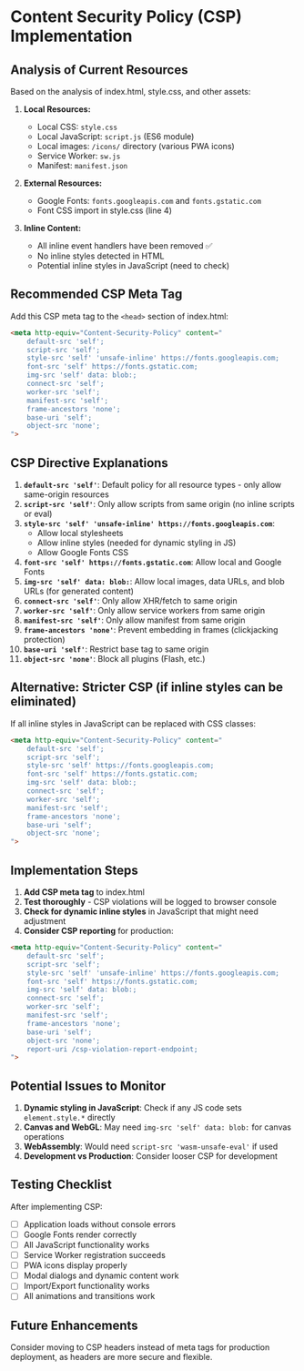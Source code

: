 # Content Security Policy (CSP) Implementation

## Analysis of Current Resources

Based on the analysis of index.html, style.css, and other assets:

1. **Local Resources:**
   - Local CSS: `style.css`
   - Local JavaScript: `script.js` (ES6 module)
   - Local images: `/icons/` directory (various PWA icons)
   - Service Worker: `sw.js`
   - Manifest: `manifest.json`

2. **External Resources:**
   - Google Fonts: `fonts.googleapis.com` and `fonts.gstatic.com`
   - Font CSS import in style.css (line 4)

3. **Inline Content:**
   - All inline event handlers have been removed ✅
   - No inline styles detected in HTML
   - Potential inline styles in JavaScript (need to check)

## Recommended CSP Meta Tag

Add this CSP meta tag to the `<head>` section of index.html:

```html
<meta http-equiv="Content-Security-Policy" content="
    default-src 'self';
    script-src 'self';
    style-src 'self' 'unsafe-inline' https://fonts.googleapis.com;
    font-src 'self' https://fonts.gstatic.com;
    img-src 'self' data: blob:;
    connect-src 'self';
    worker-src 'self';
    manifest-src 'self';
    frame-ancestors 'none';
    base-uri 'self';
    object-src 'none';
">
```

## CSP Directive Explanations

1. **`default-src 'self'`**: Default policy for all resource types - only allow same-origin resources
2. **`script-src 'self'`**: Only allow scripts from same origin (no inline scripts or eval)
3. **`style-src 'self' 'unsafe-inline' https://fonts.googleapis.com`**: 
   - Allow local stylesheets
   - Allow inline styles (needed for dynamic styling in JS)
   - Allow Google Fonts CSS
4. **`font-src 'self' https://fonts.gstatic.com`**: Allow local and Google Fonts
5. **`img-src 'self' data: blob:`**: Allow local images, data URLs, and blob URLs (for generated content)
6. **`connect-src 'self'`**: Only allow XHR/fetch to same origin
7. **`worker-src 'self'`**: Only allow service workers from same origin
8. **`manifest-src 'self'`**: Only allow manifest from same origin
9. **`frame-ancestors 'none'`**: Prevent embedding in frames (clickjacking protection)
10. **`base-uri 'self'`**: Restrict base tag to same origin
11. **`object-src 'none'`**: Block all plugins (Flash, etc.)

## Alternative: Stricter CSP (if inline styles can be eliminated)

If all inline styles in JavaScript can be replaced with CSS classes:

```html
<meta http-equiv="Content-Security-Policy" content="
    default-src 'self';
    script-src 'self';
    style-src 'self' https://fonts.googleapis.com;
    font-src 'self' https://fonts.gstatic.com;
    img-src 'self' data: blob:;
    connect-src 'self';
    worker-src 'self';
    manifest-src 'self';
    frame-ancestors 'none';
    base-uri 'self';
    object-src 'none';
">
```

## Implementation Steps

1. **Add CSP meta tag** to index.html
2. **Test thoroughly** - CSP violations will be logged to browser console
3. **Check for dynamic inline styles** in JavaScript that might need adjustment
4. **Consider CSP reporting** for production:

```html
<meta http-equiv="Content-Security-Policy" content="
    default-src 'self';
    script-src 'self';
    style-src 'self' 'unsafe-inline' https://fonts.googleapis.com;
    font-src 'self' https://fonts.gstatic.com;
    img-src 'self' data: blob:;
    connect-src 'self';
    worker-src 'self';
    manifest-src 'self';
    frame-ancestors 'none';
    base-uri 'self';
    object-src 'none';
    report-uri /csp-violation-report-endpoint;
">
```

## Potential Issues to Monitor

1. **Dynamic styling in JavaScript**: Check if any JS code sets `element.style.*` directly
2. **Canvas and WebGL**: May need `img-src 'self' data: blob:` for canvas operations
3. **WebAssembly**: Would need `script-src 'wasm-unsafe-eval'` if used
4. **Development vs Production**: Consider looser CSP for development

## Testing Checklist

After implementing CSP:
- [ ] Application loads without console errors
- [ ] Google Fonts render correctly
- [ ] All JavaScript functionality works
- [ ] Service Worker registration succeeds
- [ ] PWA icons display properly
- [ ] Modal dialogs and dynamic content work
- [ ] Import/Export functionality works
- [ ] All animations and transitions work

## Future Enhancements

Consider moving to CSP headers instead of meta tags for production deployment, as headers are more secure and flexible.